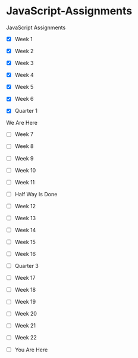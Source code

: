 # JavaScript-Assignments
JavaScript Assignments

- [x] Week 1

- [x] Week 2

- [x] Week 3

- [x] Week 4



- [x] Week 5

- [x] Week 6

- [x] Quarter 1 

We Are Here

- [ ] Week 7

- [ ] Week 8

- [ ] Week 9

- [ ] Week 10

- [ ] Week 11

- [ ] Half Way Is Done

- [ ] Week 12

- [ ] Week 13

- [ ] Week 14

- [ ] Week 15

- [ ] Week 16

- [ ] Quarter 3

- [ ] Week 17

- [ ] Week 18

- [ ] Week 19

- [ ] Week 20

- [ ] Week 21

- [ ] Week 22

- [ ] You Are Here
